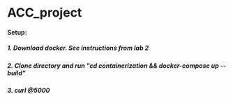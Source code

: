 # ACC_project

#### Setup:
##### 1. Download docker. See instructions from lab 2
##### 2. Clone directory and run "cd containerization && docker-compose up --build"
##### 3. curl @5000
